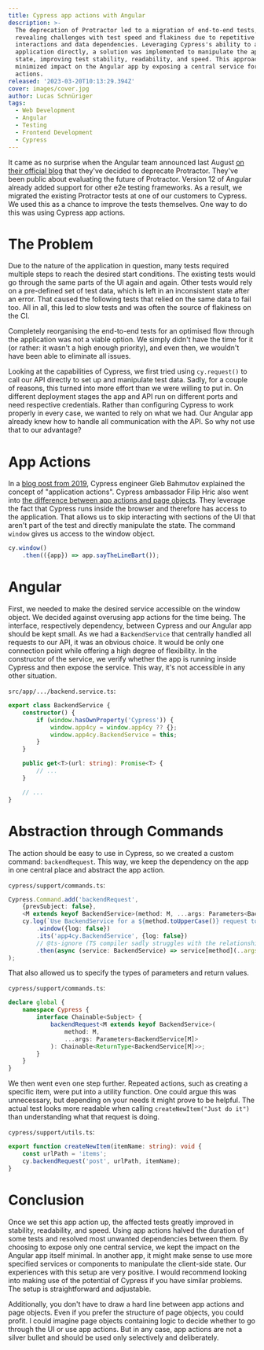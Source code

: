 ```yaml
---
title: Cypress app actions with Angular
description: >-
  The deprecation of Protractor led to a migration of end-to-end tests,
  revealing challenges with test speed and flakiness due to repetitive UI
  interactions and data dependencies. Leveraging Cypress's ability to access the
  application directly, a solution was implemented to manipulate the application
  state, improving test stability, readability, and speed. This approach
  minimized impact on the Angular app by exposing a central service for targeted
  actions.
released: '2023-03-20T10:13:29.394Z'
cover: images/cover.jpg
author: Lucas Schnüriger
tags:
  - Web Development
  - Angular
  - Testing
  - Frontend Development
  - Cypress
---
```

It came as no surprise when the Angular team announced last August [on their official blog](https://blog.angular.io/the-state-of-end-to-end-testing-with-angular-d175f751cb9c) that they've decided to deprecate Protractor.
They've been public about evaluating the future of Protractor.
Version 12 of Angular already added support for other e2e testing frameworks.
As a result, we migrated the existing Protractor tests at one of our customers to Cypress.
We used this as a chance to improve the tests themselves.
One way to do this was using Cypress app actions.

# The Problem

Due to the nature of the application in question, many tests required multiple steps to reach the desired start conditions.
The existing tests would go through the same parts of the UI again and again.
Other tests would rely on a pre-defined set of test data, which is left in an inconsistent state after an error.
That caused the following tests that relied on the same data to fail too.
All in all, this led to slow tests and was often the source of flakiness on the CI.

Completely reorganising the end-to-end tests for an optimised flow through the application was not a viable option.
We simply didn't have the time for it (or rather: it wasn't a high enough priority), and even then, we wouldn't have been able to eliminate all issues.

Looking at the capabilities of Cypress, we first tried using `cy.request()` to call our API directly to set up and manipulate test data.
Sadly, for a couple of reasons, this turned into more effort than we were willing to put in.
On different deployment stages the app and API run on different ports and need respective credentials.
Rather than configuring Cypress to work properly in every case, we wanted to rely on what we had.
Our Angular app already knew how to handle all communication with the API.
So why not use that to our advantage?

# App Actions

In a [blog post from 2019](https://www.cypress.io/blog/2019/01/03/stop-using-page-objects-and-start-using-app-actions/#application-actions), Cypress engineer Gleb Bahmutov explained the concept of "application actions".
Cypress ambassador Filip Hric also went into [the difference between app actions and page objects](https://applitools.com/blog/page-objects-app-actions-cypress/).
They leverage the fact that Cypress runs inside the browser and therefore has access to the application.
That allows us to skip interacting with sections of the UI that aren't part of the test and directly manipulate the state.
The command `window` gives us access to the window object.

```ts
cy.window()
    .then(({app}) => app.sayTheLineBart());
```

# Angular

First, we needed to make the desired service accessible on the window object.
We decided against overusing app actions for the time being.
The interface, respectively dependency, between Cypress and our Angular app should be kept small.
As we had a `BackendService` that centrally handled all requests to our API, it was an obvious choice.
It would be only one connection point while offering a high degree of flexibility.
In the constructor of the service, we verify whether the app is running inside Cypress and then expose the service.
This way, it's not accessible in any other situation.

`src/app/.../backend.service.ts`:

```typescript
export class BackendService {
    constructor() {
        if (window.hasOwnProperty('Cypress')) {
            window.app4cy = window.app4cy ?? {};
            window.app4cy.BackendService = this;
        }
    }

    public get<T>(url: string): Promise<T> {
        // ...
    }

    // ...
}
```

# Abstraction through Commands

The action should be easy to use in Cypress, so we created a custom command: `backendRequest`.
This way, we keep the dependency on the app in one central place and abstract the app action.

`cypress/support/commands.ts`:

```typescript
Cypress.Command.add('backendRequest',
    {prevSubject: false},
    <M extends keyof BackendService>(method: M, ...args: Parameters<BackendService[M]>) =>
    cy.log(`Use BackendService for a ${method.toUpperCase()} request to '${args[0]}'`)
        .window({log: false})
        .its('app4cy.BackendService', {log: false})
        // @ts-ignore (TS compiler sadly struggles with the relationship between the types of "method" and "args")
        .then(async (service: BackendService) => service[method](..args));
);
```

That also allowed us to specify the types of parameters and return values.

`cypress/support/commands.ts`:

```typescript
declare global {
    namespace Cypress {
        interface Chainable<Subject> {
            backendRequest<M extends keyof BackendService>(
                method: M,
                ...args: Parameters<BackendService[M]>
            ): Chainable<ReturnType<BackendService[M]>>;
        }
    }
}
```

We then went even one step further.
Repeated actions, such as creating a specific item, were put into a utility function.
One could argue this was unnecessary, but depending on your needs it might prove to be helpful.
The actual test looks more readable when calling `createNewItem("Just do it")` than understanding what that request is doing.

`cypress/support/utils.ts`:

```typescript
export function createNewItem(itemName: string): void {
    const urlPath = 'items';
    cy.backendRequest('post', urlPath, itemName);
}
```

# Conclusion

Once we set this app action up, the affected tests greatly improved in stability, readability, and speed.
Using app actions halved the duration of some tests and resolved most unwanted dependencies between them.
By choosing to expose only one central service, we kept the impact on the Angular app itself minimal.
In another app, it might make sense to use more specified services or components to manipulate the client-side state.
Our experiences with this setup are very positive.
I would recommend looking into making use of the potential of Cypress if you have similar problems.
The setup is straightforward and adjustable.

Additionally, you don't have to draw a hard line between app actions and page objects.
Even if you prefer the structure of page objects, you could profit.
I could imagine page objects containing logic to decide whether to go through the UI or use app actions.
But in any case, app actions are not a silver bullet and should be used only selectively and deliberately.
